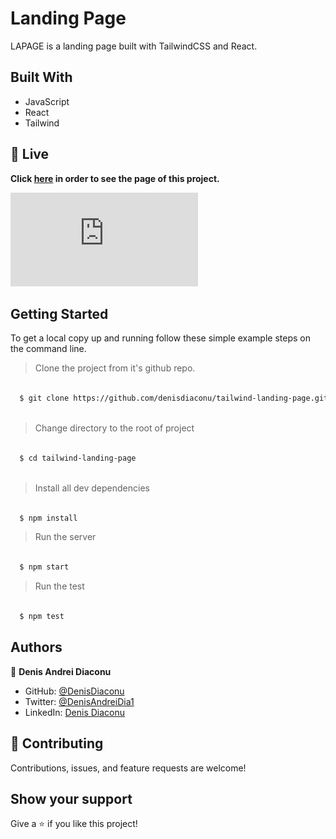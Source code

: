 # Landing Page

LAPAGE is a landing page built with TailwindCSS and React.

## Built With

- JavaScript
- React
- Tailwind

## 🔴 Live <a name = "here"></a>
**Click [here](https://landing-page-denis.netlify.app/) in order to see the page of this project.**


![Page](https://github.com/denisdiaconu/tailwind-landing-page/blob/master/src/assets/screen.pdf)


## Getting Started

To get a local copy up and running follow these simple example steps on the command line.

> Clone the project from it's github repo.
```bash

  $ git clone https://github.com/denisdiaconu/tailwind-landing-page.git
  
```

> Change directory to the root of project
```bash

  $ cd tailwind-landing-page
  
```
  
> Install all dev dependencies
```bash

  $ npm install

```

> Run the server
```bash

  $ npm start

```

> Run the test
```bash

  $ npm test

```

## Authors

👤 **Denis Andrei Diaconu**

- GitHub: [@DenisDiaconu](https://github.com/denisdiaconu)
- Twitter: [@DenisAndreiDia1](https://twitter.com/DenisAndreiDia1)
- LinkedIn: [Denis Diaconu](https://www.linkedin.com/in/denis-diaconu-1394091b7/)

## 🤝 Contributing

Contributions, issues, and feature requests are welcome!

## Show your support

Give a ⭐️ if you like this project!
